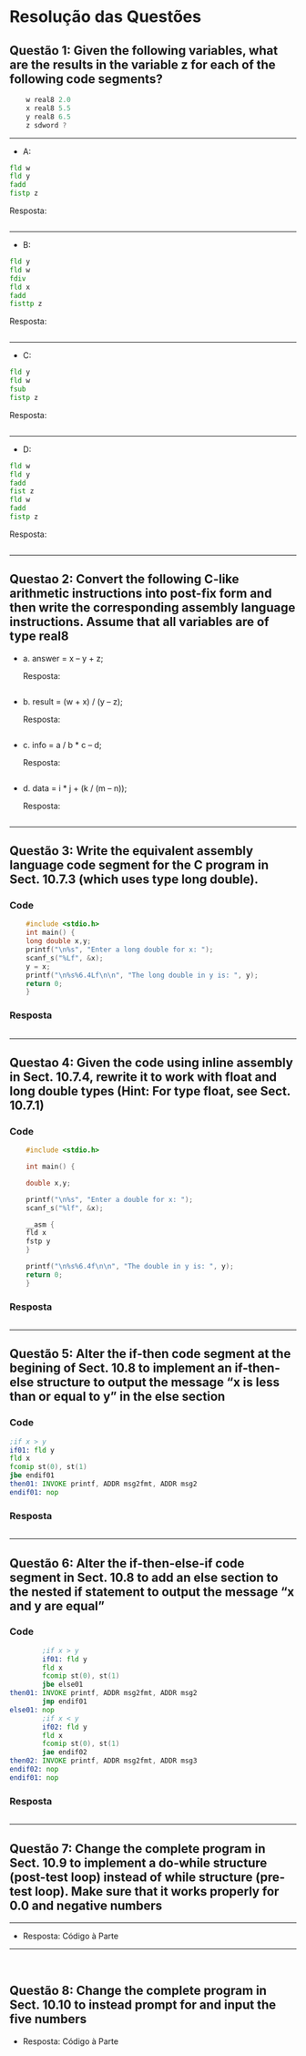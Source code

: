 # Resolução das Questões

## Questão 1: Given the following variables, what are the results in the variable z for each of the following code segments?

```asm
    w real8 2.0 
    x real8 5.5
    y real8 6.5
    z sdword ?
```

---

* A:

```asm
fld w
fld y
fadd
fistp z
```

Resposta:

```asm

```

---

* B:

```asm
fld y
fld w
fdiv
fld x
fadd
fisttp z
```

Resposta:

```asm

```

---

* C:

```asm
fld y
fld w
fsub
fistp z
```

Resposta:

```asm

```

---

* D:

```asm
fld w
fld y
fadd
fist z
fld w
fadd
fistp z
```

Resposta:

```asm

```

---

## Questao 2: Convert the following C-like arithmetic instructions into post-fix form and then write the corresponding assembly language instructions. Assume that all variables are of type real8

* a. answer = x – y + z;

    Resposta:

     ```asm

    ```

* b. result = (w + x) / (y – z);

    Resposta:

     ```asm

    ```

* c. info = a / b * c – d;

    Resposta:

     ```asm

    ```

* d. data = i * j + (k / (m – n));

    Resposta:

     ```asm

    ```

---

## Questão 3: Write the equivalent assembly language code segment for the C program in Sect. 10.7.3 (which uses type long double).

### Code

```c
    #include <stdio.h>
    int main() {
    long double x,y;
    printf("\n%s", "Enter a long double for x: ");
    scanf_s("%Lf", &x);
    y = x;
    printf("\n%s%6.4Lf\n\n", "The long double in y is: ", y);
    return 0;
    } 
```

### Resposta

```asm

```

---

## Questao 4: Given the code using inline assembly in Sect. 10.7.4, rewrite it to work with float and long double types (Hint: For type float, see Sect. 10.7.1)

### Code

```c
    #include <stdio.h>

    int main() {

    double x,y;

    printf("\n%s", "Enter a double for x: ");
    scanf_s("%lf", &x);

    __asm {
    fld x
    fstp y
    }

    printf("\n%s%6.4f\n\n", "The double in y is: ", y);
    return 0;
    }
```

### Resposta

```asm

```

---

## Questão 5: Alter the if-then code segment at the begining of Sect. 10.8 to implement an if-then-else structure to output the message “x is less than or equal to y” in the else section

### Code

```asm
;if x > y
if01: fld y
fld x
fcomip st(0), st(1)
jbe endif01
then01: INVOKE printf, ADDR msg2fmt, ADDR msg2
endif01: nop
```

### Resposta

```asm

```

---

## Questão 6: Alter the if-then-else-if code segment in Sect. 10.8 to add an else section to the nested if statement to output the message “x and y are equal”

### Code

```asm
        ;if x > y
        if01: fld y
        fld x
        fcomip st(0), st(1)
        jbe else01
then01: INVOKE printf, ADDR msg2fmt, ADDR msg2
        jmp endif01
else01: nop
        ;if x < y
        if02: fld y
        fld x
        fcomip st(0), st(1)
        jae endif02
then02: INVOKE printf, ADDR msg2fmt, ADDR msg3
endif02: nop
endif01: nop
```

### Resposta

```asm

```

---

## Questão 7: Change the complete program in Sect. 10.9 to implement a do-while structure (post-test loop) instead of while structure (pre-test loop). Make sure that it works properly for 0.0 and negative numbers

---
* Resposta: Código à Parte

---

<br>

## Questão 8: Change the complete program in Sect. 10.10 to instead prompt for and input the five numbers

* Resposta: Código à Parte
